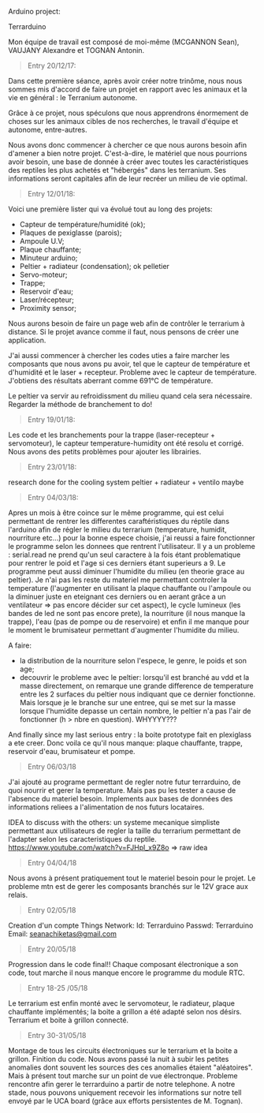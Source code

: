 

Arduino project:

Terrarduino

Mon équipe de travail est composé de moi-même (MCGANNON Sean), VAUJANY Alexandre et TOGNAN Antonin.

> Entry 20/12/17: 

Dans cette première séance, après avoir créer notre trinôme, nous nous sommes mis d'accord de faire un projet en rapport avec les animaux et la vie en général : le Terranium autonome.

Grâce à ce projet, nous spéculons que nous apprendrons énormement de choses sur les animaux cibles de nos recherches, le travail d'équipe et autonome, entre-autres.

Nous avons donc commencer à chercher ce que nous aurons besoin afin d'amener a bien notre projet. C'est-à-dire, le matériel que nous pourrions avoir besoin, une base de donnée à créer avec toutes les caractéristiques des reptiles les plus achetés et "hébergés" dans les terranium. Ses informations seront capitales afin de leur recréer un milieu de vie optimal.

> Entry 12/01/18:

Voici une première lister qui va évolué tout au long des projets:
- Capteur de température/humidité (ok);
- Plaques de pexiglasse (parois);
- Ampoule U.V;
- Plaque chauffante;
- Minuteur arduino;
- Peltier + radiateur (condensation); ok pelletier
- Servo-moteur;
- Trappe;
- Reservoir d'eau;
- Laser/récepteur;
- Proximity sensor;

Nous aurons besoin de faire un page web afin de contrôler le terrarium à distance. Si le projet avance comme il faut, nous pensons de créer une application.

J'ai aussi commencer à chercher les codes uties a faire marcher les composants que nous avons pu avoir, tel que le capteur de température et d'humidité et le laser + recepteur. Probleme avec le capteur de température. J'obtiens des résultats aberrant comme 691°C de température.

Le peltier va servir au refroidissment du milieu quand cela sera nécessaire. Regarder la méthode de branchement to do!

> Entry 19/01/18:

Les code et les branchements pour la trappe (laser-recepteur + servomoteur), le capteur temperature-humidity ont été resolu et corrigé.
Nous avons des petits problèmes pour ajouter les librairies.

> Entry 23/01/18:

research done for the cooling system
peltier + radiateur + ventilo maybe

> Entry 04/03/18:

Apres un mois à être coince sur le même programme, qui est celui permettant de rentrer les differentes caraftéristiques du réptile dans l'arduino afin de régler le milieu du terrarium (temperature, humidit, nourriture etc...) pour la bonne espece choisie, j'ai reussi a faire fonctionner le programme selon les donnees que rentrent l'utilisateur. 
Il y a un probleme : serial.read ne prend qu'un seul caractere à la fois étant problematique pour rentrer le poid et l'age si ces derniers étant superieurs a 9.
Le programme peut aussi diminuer l'humidite du milieu (en theorie grace au peltier). Je n'ai pas les reste du materiel me permettant controler la temperature (l'augmenter en utilisant la plaque chauffante ou l'ampoule ou la diminuer juste en eteignant ces derniers ou en aerant grâce a un ventilateur => pas encore décider sur cet aspect), le cycle lumineux (les bandes de led ne sont pas encore prete), la nourriture (il nous manque la trappe), l'eau (pas de pompe ou de reservoire) et enfin il me manque pour le moment le brumisateur permettant d'augmenter l'humidite du milieu.

A faire: 
- la distribution de la nourriture selon l'espece, le genre, le poids et son age;
- decouvrir le probleme avec le peltier: lorsqu'il est branché au vdd et la masse directement, on remarque une grande difference de temperature entre les 2 surfaces du peltier nous indiquant que ce dernier fonctionne. Mais lorsque je le branche sur une entree, qui se met sur la masse lorsque l'humidite depasse un certain nombre, le peltier n'a pas l'air de fonctionner (h > nbre en question). WHYYYY???

And finally since my last serious entry : la boite prototype fait en plexiglass a ete creer.
Donc voila ce qu'il nous manque: plaque chauffante, trappe, reservoir d'eau, brumisateur et pompe.

> Entry 06/03/18

J'ai ajouté au programe permettant de regler notre futur terrarduino, de quoi nourrir et gerer la temperature. Mais pas pu les tester a cause de l'absence du materiel besoin. Implements aux bases de données des informations reliees a l'alimentation de nos futurs locataires.

IDEA to discuss with the others: un systeme mecanique simpliste permettant aux utilisateurs de regler la taille du terrarium permettant de l'adapter selon les caracteristiques du reptile.
https://www.youtube.com/watch?v=FJHpl_x9Z8o => raw idea

> Entry 04/04/18

Nous avons à présent pratiquement tout le materiel besoin pour le projet. Le probleme mtn est de gerer les composants branchés sur le 12V grace aux relais. 

> Entry 02/05/18

Creation d'un compte Things Network: Id: Terrarduino Passwd: Terrarduino Email: seanachiketas@gmail.com

> Entry 20/05/18

Progression dans le code final!! Chaque composant électronique a son code, tout marche il nous manque encore le programme du module RTC.

> Entry 18-25 /05/18

Le terrarium est enfin monté avec le servomoteur, le radiateur, plaque chauffante implémentés; la boite a grillon a été adapté selon nos désirs. Terrarium et boite à grillon connecté. 

> Entry 30-31/05/18

Montage de tous les circuits électroniques sur le terrarium et la boite a grillon. Finition du code.
Nous avons passé la nuit à subir les petites anomalies dont souvent les sources des ces anomalies étaient "aléatoires".
Mais à présent tout marche sur un point de vue électronque. Probleme rencontre afin gerer le terrarduino a partir de notre telephone. A notre stade, nous pouvons uniquement recevoir les informations sur notre tell envoyé par le UCA board (grâce aux efforts persistentes de M. Tognan).
